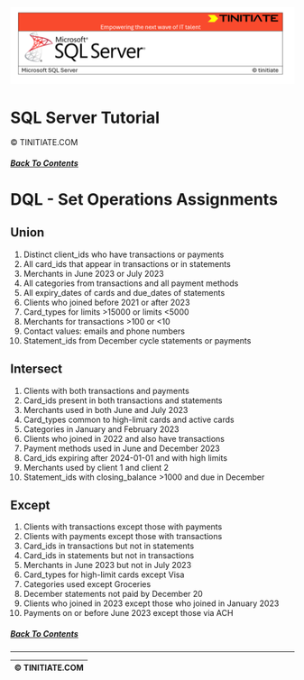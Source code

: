 ![SQL Server Tinitiate Image](../../../sqlserver-sql/sqlserver.png)

# SQL Server Tutorial
&copy; TINITIATE.COM

##### [Back To Contents](./README.md)

# DQL - Set Operations Assignments

## Union
1. Distinct client_ids who have transactions or payments
2. All card_ids that appear in transactions or in statements
3. Merchants in June 2023 or July 2023
4. All categories from transactions and all payment methods
5. All expiry_dates of cards and due_dates of statements
6. Clients who joined before 2021 or after 2023
7. Card_types for limits >15000 or limits <5000
8. Merchants for transactions >100 or <10
9. Contact values: emails and phone numbers
10. Statement_ids from December cycle statements or payments

## Intersect
1. Clients with both transactions and payments
2. Card_ids present in both transactions and statements
3. Merchants used in both June and July 2023
4. Card_types common to high-limit cards and active cards
5. Categories in January and February 2023
6. Clients who joined in 2022 and also have transactions
7. Payment methods used in June and December 2023
8. Card_ids expiring after 2024-01-01 and with high limits
9. Merchants used by client 1 and client 2
10. Statement_ids with closing_balance >1000 and due in December

## Except
1. Clients with transactions except those with payments
2. Clients with payments except those with transactions
3. Card_ids in transactions but not in statements
4. Card_ids in statements but not in transactions
5. Merchants in June 2023 but not in July 2023
6. Card_types for high-limit cards except Visa
7. Categories used except Groceries
8. December statements not paid by December 20
9. Clients who joined in 2023 except those who joined in January 2023
10. Payments on or before June 2023 except those via ACH

##### [Back To Contents](./README.md)
***
| &copy; TINITIATE.COM |
|----------------------|
